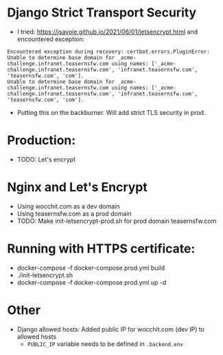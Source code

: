 # Django Strict Transport Security

<!-- - Following this guide https://timonweb.com/django/https-django-development-server-ssl-certificate/
- Install mkcert
- Goto root of django project `src/backend/teaser`
- Generate key.pem, cert.pem using `mkcert -install` -->
- I tried: https://jsavoie.github.io/2021/06/01/letsencrypt.html and encountered exception:
```
Encountered exception during recovery: certbot.errors.PluginError: Unable to determine base domain for _acme-challenge.infranet.teasernsfw.com using names: ['_acme-challenge.infranet.teasernsfw.com', 'infranet.teasernsfw.com', 'teasernsfw.com', 'com'].
Unable to determine base domain for _acme-challenge.infranet.teasernsfw.com using names: ['_acme-challenge.infranet.teasernsfw.com', 'infranet.teasernsfw.com', 'teasernsfw.com', 'com'].
```
- Putting this on the backburner. Will add strict TLS security in prod.

# Production:

- TODO: Let's encrypt

# Nginx and Let's Encrypt

- Using wocchit.com as a dev domain
- Using teasernsfw.com as a prod domain
- TODO: Make init-letsencrypt-prod.sh for prod domain teasernsfw.com

# Running with HTTPS certificate:
- docker-compose -f docker-compose.prod.yml build
- ./init-letsencrypt.sh
- docker-compose -f docker-compose.prod.yml up -d

# Other

- Django allowed hosts: Added public IP for wocchit.com (dev IP) to allowed hosts
  - `PUBLIC_IP` variable needs to be defined in `.backend.env`
